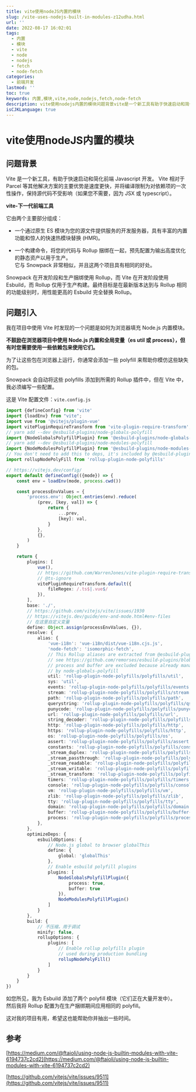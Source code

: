 ```yaml
---
title: vite使用nodeJS内置的模块
slug: /vite-uses-nodejs-built-in-modules-z12udha.html
url: ''
date: 2022-08-17 16:02:01
tags:
  - 内置
  - 模块
  - vite
  - node
  - nodejs
  - fetch
  - node-fetch
categories:
  - 前端开发
lastmod: ''
toc: true
keywords: 内置,模块,vite,node,nodejs,fetch,node-fetch
description: vite使用nodejs内置的模块问题背景vite是一个新工具有助于快速启动和简化前端javascript开发。vite相对于parcel等其他解决方案的主要优势是速度更快并将编译限制为对依赖项的一次性操作保持源代码不受影响（如果您不需要因为jsx或typescript）。vite下一代前端工具它由两个主要部分组成_一个通过原生es模块为您的源文件提供服务的开发服务器具有丰富的内置功能和惊人的快速热模块替换(hmr)。一个构建命令将您的代码与rollup捆绑在一起预先配置为输出高度优化的静态资产以用于生产
isCJKLanguage: true
---
```

# vite使用nodeJS内置的模块



## 问题背景

Vite 是一个新工具，有助于快速启动和简化前端 Javascript 开发。 Vite 相对于 Parcel 等其他解决方案的主要优势是速度更快，并将编译限制为对依赖项的一次性操作，保持源代码不受影响（如果您不需要，因为 JSX 或 typescript）。

**vite-下一代前端工具**

它由两个主要部分组成：

* 一个通过原生 ES 模块为您的源文件提供服务的开发服务器，具有丰富的内置功能和惊人的快速热模块替换 (HMR)。

* 一个构建命令，将您的代码与 Rollup 捆绑在一起，预先配置为输出高度优化的静态资产以用于生产。  
  它与 Snowpack 非常相似，并且这两个项目具有相同的好处。

Snowpack 在开发阶段和生产捆绑使用 Rollup，而 Vite 在开发阶段使用 Esbuild，而 Rollup 仅用于生产构建。最终目标是在最新版本达到与 Rollup 相同的功能级别时，用性能更高的 Esbuild 完全替换 Rollup。

## 问题引入

我在项目中使用 Vite 时发现的一个问题是如何为浏览器填充 Node.js 内置模块。

**不鼓励在浏览器项目中使用 Node.js 内置和全局变量（es util 或 process），但有时您需要使用一些依赖包来使用它们。**

为了让这些包在浏览器上运行，你通常会添加一些 polyfill 来帮助你模仿这些缺失的包。

Snowpack 会自动将这些 polyfills 添加到所需的 Rollup 插件中，但在 Vite 中，我必须编写一些配置。

这是 Vite 配置文件：`vite.config.js`

```ts
import {defineConfig} from 'vite'
import {loadEnv} from "vite";
import vue from '@vitejs/plugin-vue'
import vitePluginRequireTransform from 'vite-plugin-require-transform';
// yarn add --dev @esbuild-plugins/node-globals-polyfill
import {NodeGlobalsPolyfillPlugin} from '@esbuild-plugins/node-globals-polyfill'
// yarn add --dev @esbuild-plugins/node-modules-polyfill
import {NodeModulesPolyfillPlugin} from '@esbuild-plugins/node-modules-polyfill'
// You don't need to add this to deps, it's included by @esbuild-plugins/node-modules-polyfill
import rollupNodePolyFill from 'rollup-plugin-node-polyfills'

// https://vitejs.dev/config/
export default defineConfig(({mode}) => {
    const env = loadEnv(mode, process.cwd())

    const processEnvValues = {
        'process.env': Object.entries(env).reduce(
            (prev, [key, val]) => {
                return {
                    ...prev,
                    [key]: val,
                }
            },
            {},
        )
    }

    return {
        plugins: [
            vue(),
            // https://github.com/WarrenJones/vite-plugin-require-transform/issues/10
            // @ts-ignore
            vitePluginRequireTransform.default({
                fileRegex: /.ts$|.vue$/
            }),
        ],
        base: './',
        // https://github.com/vitejs/vite/issues/1930
        // https://vitejs.dev/guide/env-and-mode.html#env-files
        // 在这里自定义变量
        define: Object.assign(processEnvValues, {}),
        resolve: {
            alias: {
                'vue-i18n': 'vue-i18n/dist/vue-i18n.cjs.js',
                'node-fetch': 'isomorphic-fetch',
                // This Rollup aliases are extracted from @esbuild-plugins/node-modules-polyfill,
                // see https://github.com/remorses/esbuild-plugins/blob/master/node-modules-polyfill/src/polyfills.ts
                // process and buffer are excluded because already managed
                // by node-globals-polyfill
                util: 'rollup-plugin-node-polyfills/polyfills/util',
                sys: 'util',
                events: 'rollup-plugin-node-polyfills/polyfills/events',
                stream: 'rollup-plugin-node-polyfills/polyfills/stream',
                path: 'rollup-plugin-node-polyfills/polyfills/path',
                querystring: 'rollup-plugin-node-polyfills/polyfills/qs',
                punycode: 'rollup-plugin-node-polyfills/polyfills/punycode',
                url: 'rollup-plugin-node-polyfills/polyfills/url',
                string_decoder: 'rollup-plugin-node-polyfills/polyfills/string-decoder',
                http: 'rollup-plugin-node-polyfills/polyfills/http',
                https: 'rollup-plugin-node-polyfills/polyfills/http',
                os: 'rollup-plugin-node-polyfills/polyfills/os',
                assert: 'rollup-plugin-node-polyfills/polyfills/assert',
                constants: 'rollup-plugin-node-polyfills/polyfills/constants',
                _stream_duplex: 'rollup-plugin-node-polyfills/polyfills/readable-stream/duplex',
                _stream_passthrough: 'rollup-plugin-node-polyfills/polyfills/readable-stream/passthrough',
                _stream_readable: 'rollup-plugin-node-polyfills/polyfills/readable-stream/readable',
                _stream_writable: 'rollup-plugin-node-polyfills/polyfills/readable-stream/writable',
                _stream_transform: 'rollup-plugin-node-polyfills/polyfills/readable-stream/transform',
                timers: 'rollup-plugin-node-polyfills/polyfills/timers',
                console: 'rollup-plugin-node-polyfills/polyfills/console',
                vm: 'rollup-plugin-node-polyfills/polyfills/vm',
                zlib: 'rollup-plugin-node-polyfills/polyfills/zlib',
                tty: 'rollup-plugin-node-polyfills/polyfills/tty',
                domain: 'rollup-plugin-node-polyfills/polyfills/domain',
                buffer: 'rollup-plugin-node-polyfills/polyfills/buffer-es6', // add buffer
                process: 'rollup-plugin-node-polyfills/polyfills/process-es6', // add process
            },
        },
        optimizeDeps: {
            esbuildOptions: {
                // Node.js global to browser globalThis
                define: {
                    global: 'globalThis'
                },
                // Enable esbuild polyfill plugins
                plugins: [
                    NodeGlobalsPolyfillPlugin({
                        process: true,
                        buffer: true
                    }),
                    NodeModulesPolyfillPlugin()
                ]
            }
        },
        build: {
            // 不压缩，用于调试
            minify: false,
            rollupOptions: {
                plugins: [
                    // Enable rollup polyfills plugin
                    // used during production bundling
                    rollupNodePolyFill()
                ]
            }
        }
    }
})
```

如您所见，我为 Esbuild 添加了两个 polyfill 模块（它们正在大量开发中）。  
然后我将 Rollup 配置为在生产捆绑期间应用相同的 polyfill。

这对我的项目有用，希望这也能帮助你并抽出一些时间。

## 参考

[https://medium.com/@ftaioli/using-node-js-builtin-modules-with-vite-6194737c2cd2](https://medium.com/@ftaioli/using-node-js-builtin-modules-with-vite-6194737c2cd2)

[https://github.com/vitejs/vite/issues/9511](https://github.com/vitejs/vite/issues/9511)